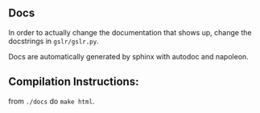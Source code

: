## Docs

In order to actually change the documentation that shows up, change the docstrings in `gslr/gslr.py`.

Docs are automatically generated by sphinx with autodoc and napoleon.

## Compilation Instructions:

from `./docs` do `make html`.


